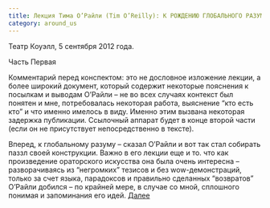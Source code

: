 ```yaml
---
title: Лекция Тима О’Райли (Tim O’Reilly): К РОЖДЕНИЮ ГЛОБАЛЬНОГО РАЗУМА
category: around_us
---
```

Театр Коуэлл, 5 сентября 2012 года.

Часть Первая

Комментарий перед конспектом: это не дословное изложение лекции, а более широкий документ, который содержит некоторые пояснения к посылкам и выводам О’Райли – не во всех случаях контекст был понятен и мне, потребовалась некоторая работа, выяснение “кто есть кто” и что именно имелось в виду. Именно этим вызвана некоторая задержка публикации. Ссылочный аппарат будет в конце второй части (если он не присутствует непосредственно в тексте).

Вперед, к глобальному разуму – сказал О’Райли и вот так стал собирать паззл своей конструкции. Важно в его лекции еще и то. что как произведение ораторского искусства она была очень интересна – разворачиваясь из “негромких” тезисов и без wow-демонстраций, только за счет языка, парадоксов и правильно сделанных “возвратов” О’Райли добился – по крайней мере, в случае со мной, сплошного понимая и запоминания его идей. [Далее](http://postjournalist.ru/?p=457) 